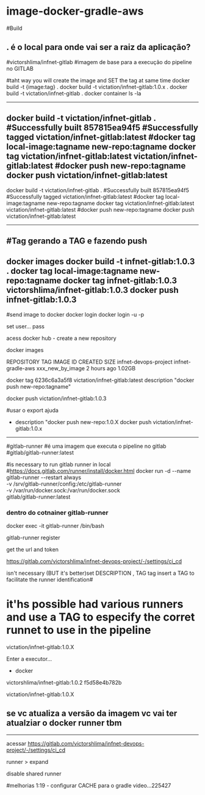 # image-docker-gradle-aws

#Build
## . é o local para onde vai ser a raiz da aplicação?
#victorshlima/infnet-gitlab
#imagem de base para a execução do pipeline no GITLAB

#taht way you will create the image and SET the tag at same time
docker build -t {image:tag} .
docker build -t victation/infnet-gitlab:1.0.x .
docker build -t victation/infnet-gitlab .
docker container ls -la

------------------------------------------------------------------------------------------------
docker build -t victation/infnet-gitlab .
#Successfully built 857815ea94f5
#Successfully tagged victation/infnet-gitlab:latest
#docker tag local-image:tagname new-repo:tagname
docker tag victation/infnet-gitlab:latest victation/infnet-gitlab:latest
#docker push new-repo:tagname
docker push victation/infnet-gitlab:latest
------------------------------------------------------------------------------------------------


docker build -t victation/infnet-gitlab .
#Successfully built 857815ea94f5
#Successfully tagged victation/infnet-gitlab:latest
#docker tag local-image:tagname new-repo:tagname
docker tag victation/infnet-gitlab:latest victation/infnet-gitlab:latest
#docker push new-repo:tagname
docker push victation/infnet-gitlab:latest




------------------------------------------------------------------------------------------------
#Tag gerando a TAG e fazendo push
------------------------------------------------------------------------------------------------

docker images
docker build -t infnet-gitlab:1.0.3 .
docker tag local-image:tagname new-repo:tagname
docker tag infnet-gitlab:1.0.3 victorshlima/infnet-gitlab:1.0.3
docker push infnet-gitlab:1.0.3
------------------------------------------------------------------------------------------------

#send image to docker
docker login
docker login -u <login> -p <password>

set user... pass

acess docker hub -  create a new repository

docker images

REPOSITORY                        TAG                 IMAGE ID       CREATED         SIZE
infnet-devops-project             infnet-gradle-aws   xxx_new_by_image   2 hours ago     1.02GB


docker tag 6236c6a3a5f8  victation/infnet-gitlab:latest
description "docker push new-repo:tagname"

docker push victation/infnet-gitlab:1.0.3



#usar o export ajuda

- description "docker push new-repo:1.0.X
  docker push victation/infnet-gitlab:1.0.x

------------------------------------------------------------------------------------------------
#gitlab-runner
#é uma imagem que executa o pipeline no gitlab
#gitlab/gitlab-runner:latest

#is necessary to run gitlab runner in local
#https://docs.gitlab.com/runner/install/docker.html
docker run -d --name gitlab-runner --restart always \
-v /srv/gitlab-runner/config:/etc/gitlab-runner \
-v /var/run/docker.sock:/var/run/docker.sock \
gitlab/gitlab-runner:latest


### dentro do cotnainer gitlab-runner
docker exec -it gitlab-runner /bin/bash

gitlab-runner register

get the url and token


https://gitlab.com/victorshlima/infnet-devops-project/-/settings/ci_cd

isn't necessary (BUT it's better)set DESCRIPTION , TAG
tag insert a TAG to facilitate the runner identification#
# it'hs possible had various runners and use a TAG to especify the corret runnet to use in the pipeline
victation/infnet-gitlab:1.0.X

Enter a executor...
- docker

victorshlima/infnet-gitlab:1.0.2
f5d58e4b782b


victation/infnet-gitlab:1.0.X

## se vc atualiza a versão da imagem vc vai ter atualziar o docker runner tbm
------------------------------------------------------------------------------------------------
acessar
https://gitlab.com/victorshlima/infnet-devops-project/-/settings/ci_cd

runner > expand

disable shared runner


#melhorias
1:19 -  configurar CACHE para o gradle video...225427



